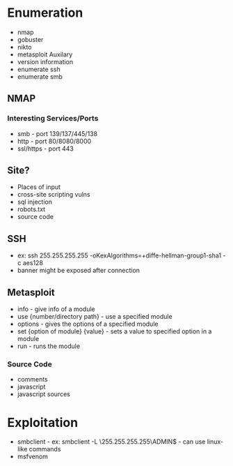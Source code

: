 # Enumeration

- nmap
- gobuster
- nikto
- metasploit Auxilary
- version information
- enumerate ssh
- enumerate smb

## NMAP

### Interesting Services/Ports

- smb - port 139/137/445/138
- http - port 80/8080/8000
- ssl/https - port 443

## Site?

- Places of input
- cross-site scripting vulns
- sql injection
- robots.txt
- source code

## SSH

- ex: ssh 255.255.255.255 -oKexAlgorithms=+diffe-hellman-group1-sha1 -c aes128
- banner might be exposed after connection

## Metasploit

- info - give info of a module
- use {number/directory path} - use a specified module
- options - gives the options of a specified module
- set {option of module} {value} - sets a value to specified option in a module
- run - runs the module

### Source Code

- comments
- javascript
- javascript sources

# Exploitation
 
- smbclient - ex: smbclient -L \\255.255.255.255\\ADMIN$ - can use linux-like commands
- msfvenom